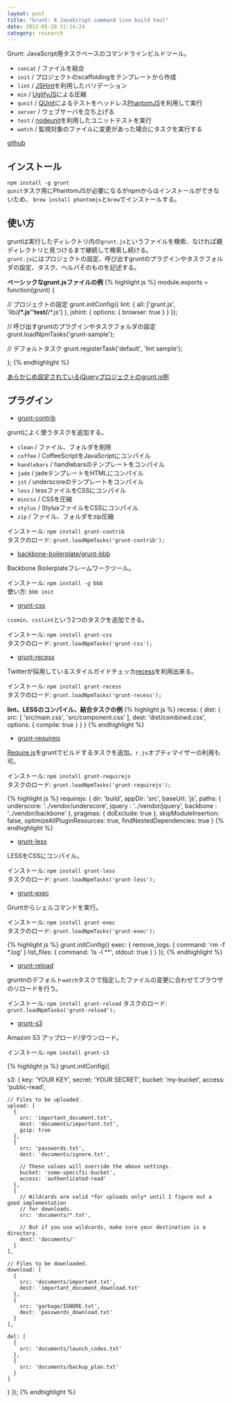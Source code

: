 ```yaml
---
layout: post
title: "Grunt: A JavaScript command line build tool"
date: 2012-05-20 21:14:24
category: research
---
```


Grunt: JavaScript用タスクベースのコマンドラインビルドツール。  

- `concat` / ファイルを結合
- `init` / プロジェクトのscaffoldingをテンプレートから作成
- `lint` / [JSHint](http://www.jshint.com/)を利用したバリデーション
- `min` / [UglifyJS](https://github.com/mishoo/UglifyJS/)による圧縮
- `qunit` / [QUnit](http://docs.jquery.com/QUnit)によるテストをヘッドレス[PhantomJS](http://phantomjs.org/)を利用して実行
- `server` / ウェブサーバを立ち上げる
- `test` / [nodeunit](https://github.com/caolan/nodeunit)を利用したユニットテストを実行
- `watch` / 監視対象のファイルに変更があった場合にタスクを実行する

[github](https://github.com/cowboy/grunt)

## インストール

`npm install -g grunt`  
`qunit`タスク用にPhantomJSが必要になるがnpmからはインストールができないため、
`brew install phantomjs`と`brew`でインストールする。

## 使い方

gruntは実行したディレクトリ内の`grunt.js`というファイルを検索、なければ親ディレクトリと見つけるまで継続して検索し続ける。  
`grunt.js`にはプロジェクトの設定、呼び出すgruntのプラグインやタスクフォルダの設定、タスク、ヘルパそのものを記述する。

**ベーシックなgrunt.jsファイルの例**
{% highlight js %}
module.exports = function(grunt) {

  // プロジェクトの設定
  grunt.initConfig({
    lint: {
      all: ['grunt.js', 'lib/**/*.js''test/**/*.js']
    },
    jshint: {
      options: {
        browser: true
      }
    }
  });

  // 呼び出すgruntのプラグインやタスクフォルダの設定
  grunt.loadNpmTasks('grunt-sample');

  // デフォルトタスク
  grunt.registerTask('default', 'lint sample');

};
{% endhighlight %}

[あらかじめ設定されているjQueryプロジェクトのgrunt.js例](https://github.com/cowboy/grunt-jquery-example/blob/master/grunt.js)

## プラグイン

- [grunt-contrib](https://github.com/gruntjs/grunt-contrib)

gruntによく使うタスクを追加する。

- `clean` / ファイル、フォルダを削除
- `coffee` / CoffeeScriptをJavaScriptにコンパイル
- `handlebars` / handlebarsのテンプレートをコンパイル
- `jade` / jadeテンプレートをHTMLにコンパイル
- `jst` / underscoreのテンプレートをコンパイル
- `less` / lessファイルをCSSにコンパイル
- `mincss` / CSSを圧縮
- `stylus` / StylusファイルをCSSにコンパイル
- `zip` / ファイル、フォルダをzip圧縮

インストール: `npm install grunt-contrib`  
タスクのロード: `grunt.loadNpmTasks('grunt-contrib');`

- [backbone-boilerplate/grunt-bbb](https://github.com/backbone-boilerplate/grunt-bbb)

Backbone Boilerplateフレームワークツール。

インストール: `npm install -g bbb`  
使い方: `bbb init`

- [grunt-css](https://github.com/jzaefferer/grunt-css)

`cssmin`、`csslint`という2つのタスクを追加できる。

インストール: `npm install grunt-css`  
タスクのロード: `grunt.loadNpmTasks('grunt-css');`

- [grunt-recess](https://github.com/sindresorhus/grunt-recess)

Twitterが採用しているスタイルガイドチェッカ[recess](https://github.com/twitter/recess)を利用出来る。

インストール: `npm install grunt-recess`  
タスクのロード: `grunt.loadNpmTasks('grunt-recess');`

**lint、LESSのコンパイル、結合タスクの例**
{% highlight js %}
recess: {
    dist: {
        src: [
            'src/main.css',
            'src/component.css'
        ],
        dest: 'dist/combined.css',
        options: {
            compile: true
        }
    }
}
{% endhighlight %}

- [grunt-requirejs](https://github.com/asciidisco/grunt-requirejs)

[Require.js](http://requirejs.org/)をgruntでビルドするタスクを追加。`r.js`オプティマイザーの利用も可。

インストール: `npm install grunt-requirejs`  
タスクのロード: `grunt.loadNpmTasks('grunt-requirejs');`

{% highlight js %}
requirejs: {
  dir: 'build',
  appDir: 'src',
  baseUrl: 'js',
  paths: {
      underscore: '../vendor/underscore',
      jquery    : '../vendor/jquery',
      backbone  : '../vendor/backbone'
  },
  pragmas: {
      doExclude: true
  },
  skipModuleInsertion: false,
  optimizeAllPluginResources: true,
  findNestedDependencies: true
}
{% endhighlight %}

- [grunt-less](https://github.com/jharding/grunt-less)

LESSをCSSにコンパイル。

インストール: `npm install grunt-less`  
タスクのロード: `grunt.loadNpmTasks('grunt-less');`

- [grunt-exec](https://github.com/jharding/grunt-exec)

Gruntからシェルコマンドを実行。

インストール: `npm install grunt-exec`  
タスクのロード: `grunt.loadNpmTasks('grunt-exec');`

{% highlight js %}
grunt.initConfig({
    exec: {
        remove_logs: {
            command: 'rm -f *.log'
        }
        list_files: {
            command: 'ls -l **',
            stdout: true
        }
    }
});
{% endhighlight %}

- [grunt-reload](https://github.com/webxl/grunt-reload)

gruntnのデフォルト`watch`タスクで指定したファイルの変更に合わせてブラウザのリロードを行う。

インストール: `npm install grunt-reload`
タスクのロード: `grunt.loadNpmTasks('grunt-reload');`

- [grunt-s3](https://github.com/pifantastic/grunt-s3)

Amazon S3 アップロード/ダウンロード。

インストール: `npm install grunt-s3`

{% highlight js %}
grunt.initConfig({

  s3: {
    key: 'YOUR KEY',
    secret: 'YOUR SECRET',
    bucket: 'my-bucket',
    access: 'public-read',

    // Files to be uploaded.
    upload: [
      {
        src: 'important_document.txt',
        dest: 'documents/important.txt',
        gzip: true
      },
      {
        src: 'passwords.txt',
        dest: 'documents/ignore.txt',

        // These values will override the above settings.
        bucket: 'some-specific-bucket',
        access: 'authenticated-read'
      },
      {
        // Wildcards are valid *for uploads only* until I figure out a good implementation
        // for downloads.
        src: 'documents/*.txt',

        // But if you use wildcards, make sure your destination is a directory.
        dest: 'documents/'
      }
    ],

    // Files to be downloaded.
    download: [
      {
        src: 'documents/important.txt',
        dest: 'important_document_download.txt'
      },
      {
        src: 'garbage/IGNORE.txt',
        dest: 'passwords_download.txt'
      }
    ],

    del: [
      {
        src: 'documents/launch_codes.txt'
      },
      {
        src: 'documents/backup_plan.txt'
      }
    ]
  }
});
{% endhighlight %}
